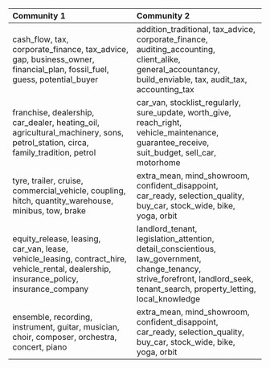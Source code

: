 | Community 1                                                                                                                              | Community 2                                                                                                                                                                     |
|:-----------------------------------------------------------------------------------------------------------------------------------------|:--------------------------------------------------------------------------------------------------------------------------------------------------------------------------------|
| cash_flow, tax, corporate_finance, tax_advice, gap, business_owner, financial_plan, fossil_fuel, guess, potential_buyer                  | addition_traditional, tax_advice, corporate_finance, auditing_accounting, client_alike, general_accountancy, build_enviable, tax, audit_tax, accounting_tax                     |
| franchise, dealership, car_dealer, heating_oil, agricultural_machinery, sons, petrol_station, circa, family_tradition, petrol            | car_van, stocklist_regularly, sure_update, worth_give, reach_right, vehicle_maintenance, guarantee_receive, suit_budget, sell_car, motorhome                                    |
| tyre, trailer, cruise, commercial_vehicle, coupling, hitch, quantity_warehouse, minibus, tow, brake                                      | extra_mean, mind_showroom, confident_disappoint, car_ready, selection_quality, buy_car, stock_wide, bike, yoga, orbit                                                           |
| equity_release, leasing, car_van, lease, vehicle_leasing, contract_hire, vehicle_rental, dealership, insurance_policy, insurance_company | landlord_tenant, legislation_attention, detail_conscientious, law_government, change_tenancy, strive_forefront, landlord_seek, tenant_search, property_letting, local_knowledge |
| ensemble, recording, instrument, guitar, musician, choir, composer, orchestra, concert, piano                                            | extra_mean, mind_showroom, confident_disappoint, car_ready, selection_quality, buy_car, stock_wide, bike, yoga, orbit                                                           |